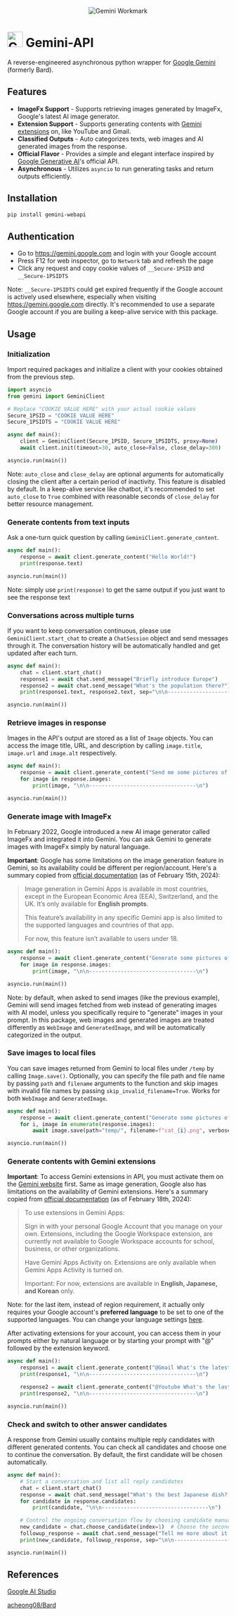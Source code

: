 <p align="center">
    <img src="https://www.gstatic.com/lamda/images/gemini_wordmark_landing_page_238102af073d0ae2763aa5.svg" alt="Gemini Workmark" align="center">
</p>

# <img src="https://www.gstatic.com/lamda/images/favicon_v1_150160cddff7f294ce30.svg" width="35px" alt="Gemini Icon" /> Gemini-API

A reverse-engineered asynchronous python wrapper for [Google Gemini](https://gemini.google.com) (formerly Bard).

## Features

- **ImageFx Support** - Supports retrieving images generated by ImageFx, Google's latest AI image generator.
- **Extension Support** - Supports generating contents with [Gemini extensions](https://gemini.google.com/extensions) on, like YouTube and Gmail.
- **Classified Outputs** - Auto categorizes texts, web images and AI generated images from the response.
- **Official Flavor** - Provides a simple and elegant interface inspired by [Google Generative AI](https://ai.google.dev/tutorials/python_quickstart)'s official API.
- **Asynchronous** - Utilizes `asyncio` to run generating tasks and return outputs efficiently.

## Installation

```bash
pip install gemini-webapi
```

## Authentication

- Go to <https://gemini.google.com> and login with your Google account
- Press F12 for web inspector, go to `Network` tab and refresh the page
- Click any request and copy cookie values of `__Secure-1PSID` and `__Secure-1PSIDTS`

Note: `__Secure-1PSIDTS` could get expired frequently if the Google account is actively used elsewhere, especially when visiting <https://gemini.google.com> directly. It's recommended to use a separate Google account if you are builing a keep-alive service with this package.

## Usage

### Initialization

Import required packages and initialize a client with your cookies obtained from the previous step.

```python
import asyncio
from gemini import GeminiClient

# Replace "COOKIE VALUE HERE" with your actual cookie values
Secure_1PSID = "COOKIE VALUE HERE"
Secure_1PSIDTS = "COOKIE VALUE HERE"

async def main():
    client = GeminiClient(Secure_1PSID, Secure_1PSIDTS, proxy=None)
    await client.init(timeout=30, auto_close=False, close_delay=300)

asyncio.run(main())
```

Note: `auto_close` and `close_delay` are optional arguments for automatically closing the client after a certain period of inactivity. This feature is disabled by default. In a keep-alive service like chatbot, it's recommended to set `auto_close` to `True` combined with reasonable seconds of `close_delay` for better resource management.

### Generate contents from text inputs

Ask a one-turn quick question by calling `GeminiClient.generate_content`.

```python
async def main():
    response = await client.generate_content("Hello World!")
    print(response.text)

asyncio.run(main())
```

Note: simply use `print(response)` to get the same output if you just want to see the response text

### Conversations across multiple turns

If you want to keep conversation continuous, please use `GeminiClient.start_chat` to create a `ChatSession` object and send messages through it. The conversation history will be automatically handled and get updated after each turn.

```python
async def main():
    chat = client.start_chat()
    response1 = await chat.send_message("Briefly introduce Europe")
    response2 = await chat.send_message("What's the population there?")
    print(response1.text, response2.text, sep="\n\n----------------------------------\n\n")

asyncio.run(main())
```

### Retrieve images in response

Images in the API's output are stored as a list of `Image` objects. You can access the image title, URL, and description by calling `image.title`, `image.url` and `image.alt` respectively.

```python
async def main():
    response = await client.generate_content("Send me some pictures of cats")
    for image in response.images:
        print(image, "\n\n----------------------------------\n")

asyncio.run(main())
```

### Generate image with ImageFx

In February 2022, Google introduced a new AI image generator called ImageFx and integrated it into Gemini. You can ask Gemini to generate images with ImageFx simply by natural language.

**Important**: Google has some limitations on the image generation feature in Gemini, so its availability could be different per region/account. Here's a summary copied from [official documentation](https://support.google.com/gemini/answer/14286560) (as of February 15th, 2024):

>Image generation in Gemini Apps is available in most countries, except in the European Economic Area (EEA), Switzerland, and the UK. It’s only available for **English prompts**.
>
>This feature’s availability in any specific Gemini app is also limited to the supported languages and countries of that app.
>
>For now, this feature isn’t available to users under 18.

```python
async def main():
    response = await client.generate_content("Generate some pictures of cats")
    for image in response.images:
        print(image, "\n\n----------------------------------\n")

asyncio.run(main())
```

Note: by default, when asked to send images (like the previous example), Gemini will send images fetched from web instead of generating images with AI model, unless you specifically require to "generate" images in your prompt. In this package, web images and generated images are treated differently as `WebImage` and `GeneratedImage`, and will be automatically categorized in the output.

### Save images to local files

You can save images returned from Gemini to local files under `/temp` by calling `Image.save()`. Optionally, you can specify the file path and file name by passing `path` and `filename` arguments to the function and skip images with invalid file names by passing `skip_invalid_filename=True`. Works for both `WebImage` and `GeneratedImage`.

```python
async def main():
    response = await client.generate_content("Generate some pictures of cats")
    for i, image in enumerate(response.images):
        await image.save(path="temp/", filename=f"cat_{i}.png", verbose=True)

asyncio.run(main())
```

### Generate contents with Gemini extensions

**Important**: To access Gemini extensions in API, you must activate them on the [Gemini website](https://gemini.google.com/extensions) first. Same as image generation, Google also has limitations on the availability of Gemini extensions. Here's a summary copied from [official documentation](https://support.google.com/gemini/answer/13695044) (as of February 18th, 2024):

>To use extensions in Gemini Apps:
>
>Sign in with your personal Google Account that you manage on your own. Extensions, including the Google Workspace extension, are currently not available to Google Workspace accounts for school, business, or other organizations.
>
>Have Gemini Apps Activity on. Extensions are only available when Gemini Apps Activity is turned on.
>
>Important: For now, extensions are available in **English, Japanese, and Korean** only.

Note: for the last item, instead of region requirement, it actually only requires your Google account's **preferred language** to be set to one of the supported languages. You can change your language settings [here](https://myaccount.google.com/language).

After activating extensions for your account, you can access them in your prompts either by natural language or by starting your prompt with "@" followed by the extension keyword.

```python
async def main():
    response1 = await client.generate_content("@Gmail What's the latest message in my mailbox?")
    print(response1, "\n\n----------------------------------\n")

    response2 = await client.generate_content("@Youtube What's the lastest activity of Taylor Swift?")
    print(response2, "\n\n----------------------------------\n")

asyncio.run(main())
```

### Check and switch to other answer candidates

A response from Gemini usually contains multiple reply candidates with different generated contents. You can check all candidates and choose one to continue the conversation. By default, the first candidate will be chosen automatically.

```python
async def main():
    # Start a conversation and list all reply candidates
    chat = client.start_chat()
    response = await chat.send_message("What's the best Japanese dish? Recommend one only.")
    for candidate in response.candidates:
        print(candidate, "\n\n----------------------------------\n")

    # Control the ongoing conversation flow by choosing candidate manually
    new_candidate = chat.choose_candidate(index=1)  # Choose the second candidate here
    followup_response = await chat.send_message("Tell me more about it.")  # Will generate contents based on the chosen candidate
    print(new_candidate, followup_response, sep="\n\n----------------------------------\n\n")

asyncio.run(main())
```

## References

[Google AI Studio](https://ai.google.dev/tutorials/ai-studio_quickstart)

[acheong08/Bard](https://github.com/acheong08/Bard)
